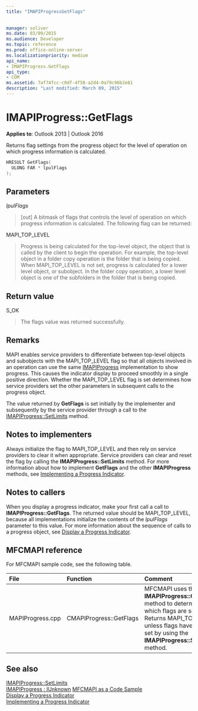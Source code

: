```yaml
---
title: "IMAPIProgressGetFlags"
 
 
manager: soliver
ms.date: 03/09/2015
ms.audience: Developer
ms.topic: reference
ms.prod: office-online-server
ms.localizationpriority: medium
api_name:
- IMAPIProgress.GetFlags
api_type:
- COM
ms.assetid: 7af74fcc-c0df-4f58-a2d4-0a79c96b2e81
description: "Last modified: March 09, 2015"
---
```


# IMAPIProgress::GetFlags

**Applies to**: Outlook 2013 | Outlook 2016
  
Returns flag settings from the progress object for the level of operation on which progress information is calculated.
  
```cpp
HRESULT GetFlags(
  ULONG FAR * lpulFlags
);
```

## Parameters

 _lpulFlags_
  
> [out] A bitmask of flags that controls the level of operation on which progress information is calculated. The following flag can be returned:

MAPI_TOP_LEVEL
  
> Progress is being calculated for the top-level object, the object that is called by the client to begin the operation. For example, the top-level object in a folder copy operation is the folder that is being copied. When MAPI_TOP_LEVEL is not set, progress is calculated for a lower level object, or subobject. In the folder copy operation, a lower level object is one of the subfolders in the folder that is being copied.

## Return value

S_OK
  
> The flags value was returned successfully.

## Remarks

MAPI enables service providers to differentiate between top-level objects and subobjects with the MAPI_TOP_LEVEL flag so that all objects involved in an operation can use the same [IMAPIProgress](imapiprogressiunknown.md) implementation to show progress. This causes the indicator display to proceed smoothly in a single positive direction. Whether the MAPI_TOP_LEVEL flag is set determines how service providers set the other parameters in subsequent calls to the progress object.
  
The value returned by **GetFlags** is set initially by the implementer and subsequently by the service provider through a call to the [IMAPIProgress::SetLimits](imapiprogress-setlimits.md) method.
  
## Notes to implementers

Always initialize the flag to MAPI_TOP_LEVEL and then rely on service providers to clear it when appropriate. Service providers can clear and reset the flag by calling the **IMAPIProgress::SetLimits** method. For more information about how to implement **GetFlags** and the other **IMAPIProgress** methods, see [Implementing a Progress Indicator](implementing-a-progress-indicator.md).
  
## Notes to callers

When you display a progress indicator, make your first call a call to **IMAPIProgress::GetFlags**. The returned value should be MAPI_TOP_LEVEL, because all implementations initialize the contents of the _lpulFlags_ parameter to this value. For more information about the sequence of calls to a progress object, see [Display a Progress Indicator](how-to-display-a-progress-indicator.md).
  
## MFCMAPI reference

For MFCMAPI sample code, see the following table.
  
|**File**|**Function**|**Comment**|
|:-----|:-----|:-----|
|MAPIProgress.cpp  <br/> |CMAPIProgress::GetFlags  <br/> |MFCMAPI uses the **IMAPIProgress::GetFlags** method to determine which flags are set. Returns MAPI_TOP_LEVEL unless flags have been set by using the **IMAPIProgress::SetLimits** method. |

## See also

[IMAPIProgress::SetLimits](imapiprogress-setlimits.md)  
[IMAPIProgress : IUnknown](imapiprogressiunknown.md)
[MFCMAPI as a Code Sample](mfcmapi-as-a-code-sample.md)  
[Display a Progress Indicator](how-to-display-a-progress-indicator.md)  
[Implementing a Progress Indicator](implementing-a-progress-indicator.md)
